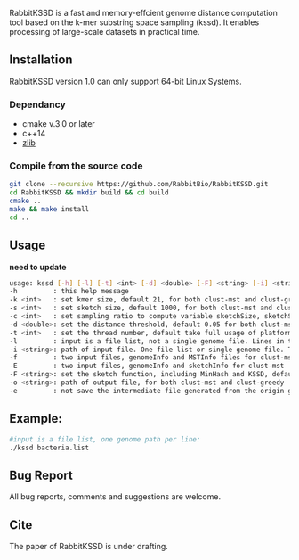 
RabbitKSSD is a fast and memory-effcient genome distance computation tool based on the k-mer substring space sampling (kssd).
It enables processing of large-scale datasets in practical time.



## Installation
RabbitKSSD version 1.0 can only support 64-bit Linux Systems.

### Dependancy
* cmake v.3.0 or later
* c++14
* [zlib](https://zlib.net/)

### Compile from the source code
```bash
git clone --recursive https://github.com/RabbitBio/RabbitKSSD.git
cd RabbitKSSD && mkdir build && cd build
cmake ..
make && make install
cd ..
```

## Usage
**need to update**
```bash
usage: kssd [-h] [-l] [-t] <int> [-d] <double> [-F] <string> [-i] <string> [-o] <string>
-h         : this help message
-k <int>   : set kmer size, default 21, for both clust-mst and clust-greedy
-s <int>   : set sketch size, default 1000, for both clust-mst and clust-greedy
-c <int>   : set sampling ratio to compute variable sketchSize, sketchSize = genomeSize/samplingRatio, only support with MinHash sketch function, for clust-greedy
-d <double>: set the distance threshold, default 0.05 for both clust-mst and clust-greedy
-t <int>   : set the thread number, default take full usage of platform cores number, for both clust-mst and clust-greedy
-l         : input is a file list, not a single genome file. Lines in the input file list specify paths to genome files, one per line, for both clust-mst and clust-greedy
-i <string>: path of input file. One file list or single genome file. Two input file with -f and -E option
-f         : two input files, genomeInfo and MSTInfo files for clust-mst; genomeInfo and sketchInfo files for clust-greedy 
-E         : two input files, genomeInfo and sketchInfo for clust-mst
-F <string>: set the sketch function, including MinHash and KSSD, default MinHash, for both clust-mst and clust-greedy
-o <string>: path of output file, for both clust-mst and clust-greedy
-e         : not save the intermediate file generated from the origin genome file, such as the GenomeInfo, MSTInfo, and SketchInfo files, for both clust-mst and clust-greedy

```

## Example:
```bash
#input is a file list, one genome path per line:
./kssd bacteria.list


```

## Bug Report
All bug reports, comments and suggestions are welcome.

## Cite
The paper of RabbitKSSD is under drafting.
